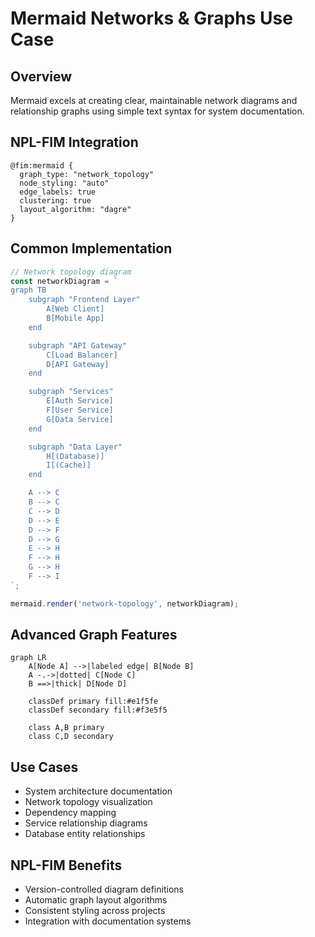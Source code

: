 # Mermaid Networks & Graphs Use Case

## Overview
Mermaid excels at creating clear, maintainable network diagrams and relationship graphs using simple text syntax for system documentation.

## NPL-FIM Integration
```npl
@fim:mermaid {
  graph_type: "network_topology"
  node_styling: "auto"
  edge_labels: true
  clustering: true
  layout_algorithm: "dagre"
}
```

## Common Implementation
```javascript
// Network topology diagram
const networkDiagram = `
graph TB
    subgraph "Frontend Layer"
        A[Web Client]
        B[Mobile App]
    end

    subgraph "API Gateway"
        C[Load Balancer]
        D[API Gateway]
    end

    subgraph "Services"
        E[Auth Service]
        F[User Service]
        G[Data Service]
    end

    subgraph "Data Layer"
        H[(Database)]
        I[(Cache)]
    end

    A --> C
    B --> C
    C --> D
    D --> E
    D --> F
    D --> G
    E --> H
    F --> H
    G --> H
    F --> I
`;

mermaid.render('network-topology', networkDiagram);
```

## Advanced Graph Features
```mermaid
graph LR
    A[Node A] -->|labeled edge| B[Node B]
    A -.->|dotted| C[Node C]
    B ==>|thick| D[Node D]

    classDef primary fill:#e1f5fe
    classDef secondary fill:#f3e5f5

    class A,B primary
    class C,D secondary
```

## Use Cases
- System architecture documentation
- Network topology visualization
- Dependency mapping
- Service relationship diagrams
- Database entity relationships

## NPL-FIM Benefits
- Version-controlled diagram definitions
- Automatic graph layout algorithms
- Consistent styling across projects
- Integration with documentation systems